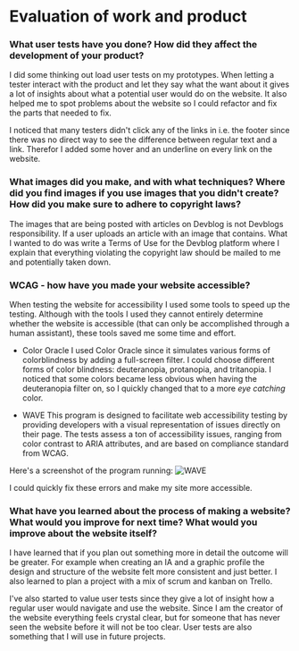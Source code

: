 # Evaluation of work and product

### What user tests have you done? How did they affect the development of your product?
I did some thinking out load user tests on my prototypes. When letting a tester interact with the product and let they say what the want about it gives a lot of insights about what a potential user would do on the website. It also helped me to spot problems about the website so I could refactor and fix the parts that needed to fix. 

I noticed that many testers didn't click any of the links in i.e. the footer since there was no direct way to see the difference between regular text and a link. Therefor I added some hover and an underline on every link on the website.

### What images did you make, and with what techniques? Where did you find images if you use images that you didn't create? How did you make sure to adhere to copyright laws?
The images that are being posted with articles on Devblog is not Devblogs responsibility. If a user uploads an article with an image that contains. What I wanted to do was write a Terms of Use for the Devblog platform where I explain that everything violating the copyright law should be mailed to me and potentially taken down.

### WCAG - how have you made your website accessible?
When testing the website for accessibility I used some tools to speed up the testing. Although with the tools I used they cannot entirely determine whether the website is accessible (that can only be accomplished through a human assistant), these tools saved me some time and effort.

* Color Oracle
I used Color Oracle since it simulates various forms of colorblindness by adding a full-screen filter. I could choose different forms of color blindness: deuteranopia, protanopia, and tritanopia. I noticed that some colors became less obvious when having the deuteranopia filter on, so I quickly changed that to a more _eye catching_ color.

* WAVE
This program is designed to facilitate web accessibility testing by providing developers with a visual representation of issues directly on their page. The tests assess a ton of accessibility issues, ranging from color contrast to ARIA attributes, and are based on compliance standard from WCAG.

Here's a screenshot of the program running:
![WAVE](https://i.imgur.com/Q1Y215A.png)

I could quickly fix these errors and make my site more accessible.

### What have you learned about the process of making a website? What would you improve for next time? What would you improve about the website itself?

I have learned that if you plan out something more in detail the outcome will be greater. For example when creating an IA and a graphic profile the design and structure of the website felt more consistent and just better. I also learned to plan a project with a mix of scrum and kanban on Trello. 

I've also started to value user tests since they give a lot of insight how a regular user would navigate and use the website. Since I am the creator of the website everything feels crystal clear, but for someone that has never seen the website before it will not be too clear. User tests are also something that I will use in future projects.